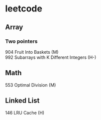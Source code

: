 # leetcode

## Array
### Two pointers
904 Fruit Into Baskets (M)  
992 Subarrays with K Different Integers (H-)  

## Math
553 Optimal Division (M)  

## Linked List
146 LRU Cache (H)  
